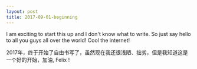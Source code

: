 ```yaml
---
layout: post
title: 2017-09-01-beginning
---
```


I am exciting to start this up and I don't know what to write.
So just say hello to all you guys all over the world!
Cool the internet!

2017年，终于开始了自由书写了，虽然现在我还很浅陋、拙劣，但是我知道这是一个好的开始，加油, Felix !



